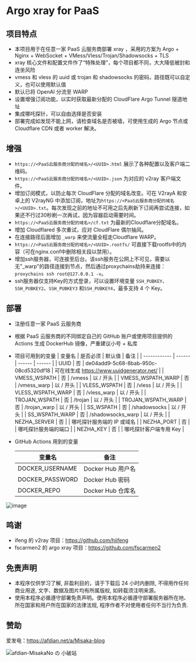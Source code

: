 # Argo xray for PaaS

## 项目特点

* 本项目用于在任意一家 PaaS 云服务商部署 xray ，采用的方案为 Argo + Nginx + WebSocket + VMess/Vless/Trojan/Shadowsocks + TLS
* xray 核心文件和配置文件作了“特殊处理”，每个项目都不同，大大降低被封和连坐风险
* vmess 和 vless 的 uuid 或 trojan 和 shadowsocks 的密码，路径既可以自定义，也可以使用默认值
* 默认已将 OpenAI 分流至 WARP
* 设置增强订阅功能，以实时获取最新分配的 CloudFlare Argo Tunnel 隧道地址
* 集成哪吒探针，可以自由选择是否安装
* 部署完成如发现不能上网，请检查域名是否被墙，可使用生成的 Argo 节点或 Cloudflare CDN 或者 worker 解决。

## 增强

* `https://<PaaS云服务商分配的域名>/<UUID>.html` 展示了各种配置以及客户端二维码。
* `https://<PaaS云服务商分配的域名>/<UUID>.json` 为对应的 v2ray 客户端文件。
* 增加订阅模式，以防止每次 CloudFlare 分配的域名改变。可在 V2rayA 和安卓上的 V2rayNG 中添加订阅，地址为`https://<PaaS云服务商分配的域名>/<UUID>.txt`。每次发现之前的地址不可用之后先刷新下订阅再尝试连接，如果还不行过30秒刷一次再试，因为容器启动需要时间。
* `https://<PaaS云服务商分配的域名>/cf.txt` 为最新的Cloudflare分配域名。
* 增加 Cloudflared 多次重试，应对 CloudFlare 偶尔抽风。
* 在连接路径后面增加 `_warp` 来使流量全程走Cloudflare WARP。
* `https://<PaaS云服务商分配的域名>/<UUID>.rootfs/` 可直接下载rootfs中的内容（可在nginx.conf中删除相关段以禁用）。
* 增加ssh服务器，可连接至后台。该ssh服务在公网上不可见，需要以无"_warp"的路径连接到节点，然后通过proxychains劫持来连接：`proxychains ssh root@127.0.0.1 -v`。
* ssh服务器仅支持Key的方式登录，可以设置环境变量 `SSH_PUBKEY`、`SSH_PUBKEY2`、`SSH_PUBKEY3` 和`SSH_PUBKEY4`，最多支持 4 个 Key。

## 部署

* 注册任意一家 PaaS 云服务商
* 根据 PaaS 云服务商的不同绑定自己的 GitHub 账户或使用项目提供的 Actions 生成 DockerHub 镜像，严重建议小号 + 私库
* 项目可用到的变量
  | 变量名 | 是否必须 | 默认值 | 备注 |
  | ------------ | ------ | ------ | ------ |
  | UUID         | 否 | de04add9-5c68-8bab-950c-08cd5320df18 | 可在线生成 https://www.uuidgenerator.net/ |
  | VMESS_WSPATH  | 否 | /vmess | 以 / 开头 |
  | VMESS_WSPATH_WARP  | 否 | /vmess_warp | 以 / 开头 |
  | VLESS_WSPATH  | 否 | /vless | 以 / 开头 |
  | VLESS_WSPATH_WARP  | 否 | /vless_warp | 以 / 开头 |
  | TROJAN_WSPATH | 否 | /trojan | 以 / 开头 |
  | TROJAN_WSPATH_WARP | 否 | /trojan_warp | 以 / 开头 |
  | SS_WSPATH     | 否 | /shadowsocks | 以 / 开头 |
  | SS_WSPATH_WARP     | 否 | /shadowsocks_warp | 以 / 开头 |
  | NEZHA_SERVER  | 否 |     | 哪吒探针服务端的 IP 或域名 |
  | NEZHA_PORT    | 否 |     | 哪吒探针服务端的端口 |
  | NEZHA_KEY     | 否 |     | 哪吒探针客户端专用 Key |

* GitHub Actions 用到的变量

  |    变量名     |      备注      |
  | ------------- | -------------- |
  |DOCKER_USERNAME|Docker Hub 用户名|
  |DOCKER_PASSWORD|Docker Hub 密码  |
  |DOCKER_REPO    |Docker Hub 仓库名|

![image](https://user-images.githubusercontent.com/116990986/211692321-34df154a-320a-448f-9abe-2efab9c53550.png)

## 鸣谢

* ifeng 的 v2ray 项目：https://github.com/hiifeng
* fscarmen2 的 argo xray 项目：https://github.com/fscarmen2

## 免责声明

* 本程序仅供学习了解, 非盈利目的，请于下载后 24 小时内删除, 不得用作任何商业用途, 文字、数据及图片均有所属版权, 如转载须注明来源。
* 使用本程序必循遵守部署免责声明。使用本程序必循遵守部署服务器所在地、所在国家和用户所在国家的法律法规, 程序作者不对使用者任何不当行为负责.

## 赞助

爱发电：https://afdian.net/a/Misaka-blog

![afdian-MisakaNo の 小破站](https://user-images.githubusercontent.com/122191366/211533469-351009fb-9ae8-4601-992a-abbf54665b68.jpg)
